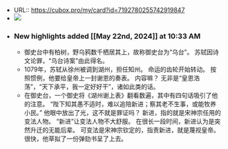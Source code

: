 - URL:: https://cubox.pro/my/card?id=7192780255742919847
- ![](https://image.cubox.pro/cover/37ifkv0dh6an79567blk83jllb7ka0c2th6e2gfie3pioqxpuu)
- ### New highlights added [[May 22nd, 2024]] at 10:33 AM
    - 御史台中有柏树，野乌鸦数千栖居其上，故称御史台为“乌台”。 
   苏轼因诗文论罪，“乌台诗案”由此得名。
    - 1079年，苏轼从徐州被调到湖州，担任知州。 
   命运的齿轮开始转动。 
   按照惯例，他要给皇帝上一封谢恩的奏表。 
   内容嘛？ 
   无非是“皇恩浩荡”，“天下承平，我一定好好干”，诸如此类的话。
    - 在御史台，一个御史将《湖州谢上表》翻看数遍，其中有四句话吸引了他的注意。 
   “陛下知其愚不适时，难以追陪新进；察其老不生事，或能牧养小民。” 
   他眼中放出了光，这不就是罪证吗？ 
   新进，指的就是宋神宗任用的变法人物。 
   “新进”让变法人物不大舒服。 
   在很长一段时间，新进认为是突然升迁的无能后辈。 
   可变法是宋神宗钦定的，指责新进，就是蔑视皇帝。 
   很快，他草拟了一份弹劾书呈了上去。
